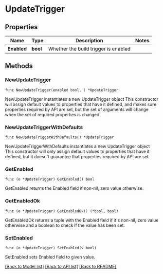 # UpdateTrigger

## Properties

Name | Type | Description | Notes
------------ | ------------- | ------------- | -------------
**Enabled** | **bool** | Whether the build trigger is enabled | 

## Methods

### NewUpdateTrigger

`func NewUpdateTrigger(enabled bool, ) *UpdateTrigger`

NewUpdateTrigger instantiates a new UpdateTrigger object
This constructor will assign default values to properties that have it defined,
and makes sure properties required by API are set, but the set of arguments
will change when the set of required properties is changed

### NewUpdateTriggerWithDefaults

`func NewUpdateTriggerWithDefaults() *UpdateTrigger`

NewUpdateTriggerWithDefaults instantiates a new UpdateTrigger object
This constructor will only assign default values to properties that have it defined,
but it doesn't guarantee that properties required by API are set

### GetEnabled

`func (o *UpdateTrigger) GetEnabled() bool`

GetEnabled returns the Enabled field if non-nil, zero value otherwise.

### GetEnabledOk

`func (o *UpdateTrigger) GetEnabledOk() (*bool, bool)`

GetEnabledOk returns a tuple with the Enabled field if it's non-nil, zero value otherwise
and a boolean to check if the value has been set.

### SetEnabled

`func (o *UpdateTrigger) SetEnabled(v bool)`

SetEnabled sets Enabled field to given value.



[[Back to Model list]](../README.md#documentation-for-models) [[Back to API list]](../README.md#documentation-for-api-endpoints) [[Back to README]](../README.md)



